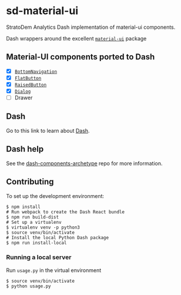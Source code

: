 # sd-material-ui

StratoDem Analytics Dash implementation of material-ui components.

Dash wrappers around the excellent [`material-ui`](https://github.com/mui-org/material-ui) package

## Material-UI components ported to Dash
- [x] [`BottomNavigation`](http://www.material-ui.com/#/components/bottom-navigation)
- [x] [`FlatButton`](http://www.material-ui.com/#/components/flat-button)
- [x] [`RaisedButton`](http://www.material-ui.com/#/components/raised-button)
- [x] [`Dialog`](http://www.material-ui.com/#/components/dialog)
- [ ] Drawer

## Dash

Go to this link to learn about [Dash][].

## Dash help

See the [dash-components-archetype][] repo for more information.

## Contributing
To set up the development environment:

```shell
$ npm install
# Run webpack to create the Dash React bundle
$ npm run build-dist
# Set up a virtualenv
$ virtualenv venv -p python3
$ source venv/bin/activate
# Install the local Python Dash package
$ npm run install-local
```

### Running a local server
Run `usage.py` in the virtual environment
```
$ source venv/bin/activate
$ python usage.py
```

[Dash]: https://github.com/plotly/dash
[dash-components-archetype]: https://github.com/plotly/dash-components-archetype
